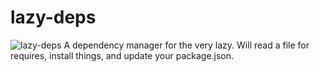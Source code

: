 # lazy-deps
![lazy-deps](https://nodei.co/npm/lazy-deps.png?downloads=true)
A dependency manager for the very lazy.
Will read a file for requires, install things, and update your package.json.
